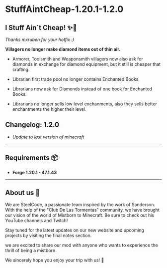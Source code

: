 # StuffAintCheap-1.20.1-1.2.0


## **I Stuff Ain´t Cheap! ✨📘**

*Thanks mxruben for your hotfix :)*


**Villagers no longer make diamond items out of thin air.**

- Armorer, Toolsmith and Weaponsmith villagers now also ask for diamonds in exchange for diamond equipment, but it still is cheaper that crafting.

- Librarian first trade pool no longer contains Enchanted Books.

- Librarians now ask for Diamonds instead of one book for Enchanted Books.

- Librarians no longer sells low level enchanments, also they sells better enchantments the higher their level.

## **Changelog: 1.2.0**

- *Update to last version of minecraft*


------
## **Requirements 📦**

- **Forge 1.20.1 - 47.1.43**

------
## **About us 🙋**

We are SteelCode, a passionate team inspired by the work of Sanderson. With the help of the "Club De Las Tormentas" community, we have brought our vision of the world of Mistborn to Minecraft. Be sure to check out his YouTube channels and Twitch!

Stay tuned for the latest updates on our new website and upcoming projects by visiting the final notes section.

we are excited to share our mod with anyone who wants to experience the thrill of being a mistborn.

We sincerely hope you enjoy your trip with us! 🎉

